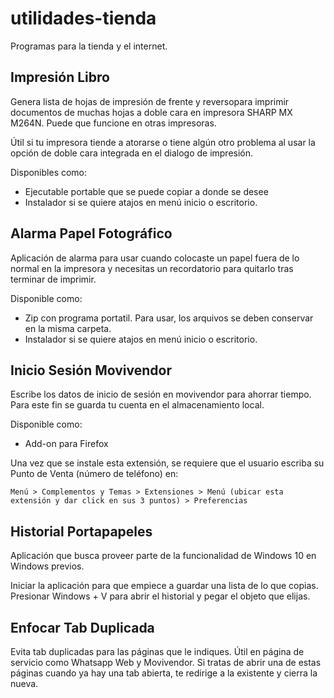 # utilidades-tienda
Programas para la tienda y el internet.


## Impresión Libro

Genera lista de hojas de impresión de frente y reversopara imprimir documentos de muchas hojas a doble cara en impresora SHARP MX M264N. Puede que funcione en otras impresoras.

Útil si tu impresora tiende a atorarse o tiene algún otro problema al usar la opción de doble cara integrada en el dialogo de impresión.

Disponibles como:

- Ejecutable portable que se puede copiar a donde se desee
- Instalador si se quiere atajos en menú inicio o escritorio.

## Alarma Papel Fotográfico

Aplicación de alarma para usar cuando colocaste un papel fuera de lo normal en la impresora y necesitas un recordatorio para quitarlo tras terminar de imprimir.

Disponible como:

- Zip con programa portatil. Para usar, los arquivos se deben conservar en la misma carpeta.
- Instalador si se quiere atajos en menú inicio o escritorio.

## Inicio Sesión Movivendor

Escribe los datos de inicio de sesión en movivendor para ahorrar tiempo. Para
este fin se guarda tu cuenta en el almacenamiento local.


Disponible como:

- Add-on para Firefox

Una vez que se instale esta extensión, se requiere que el usuario escriba su Punto de Venta (número de teléfono) en:

    Menú > Complementos y Temas > Extensiones > Menú (ubicar esta extensión y dar click en sus 3 puntos) > Preferencias


## Historial Portapapeles

Aplicación que busca proveer parte de la funcionalidad de Windows 10 en Windows previos.

Iniciar la aplicación para que empiece a guardar una lista de lo que copias. Presionar Windows + V para abrir el historial y pegar el objeto que elijas.

## Enfocar Tab Duplicada

Evita tab duplicadas para las páginas que le indiques. Útil en página de servicio como Whatsapp Web y Movivendor. Si tratas de abrir una de estas páginas cuando ya hay una tab abierta, te redirige a la existente y cierra la nueva.

